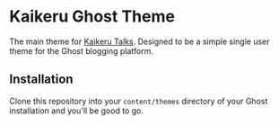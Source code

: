 # Kaikeru Ghost Theme
The main theme for [Kaikeru Talks](http://kaikerutalks.com). Designed to be a simple single user theme for the Ghost blogging platform.

## Installation
Clone this repository into your `content/themes` directory of your Ghost installation and you'll be good to go. 


